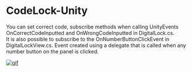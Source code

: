 # CodeLock-Unity

You can set correct code, subscribe methods when calling UnityEvents OnCorrectCodeInputted and OnWrongCodeInputted in DigitalLock.cs.<br />
It is also possible to subscribe to the OnNumberButtonClickEvent in DigitalLockView.cs. Event created using a delegate that is called when any number button on the panel is clicked.

<a href="https://ibb.co/h9wN4Qk" target='_blank' ><img src="https://i.ibb.co/yP7CZvD/Digital-Lock-Unity.gif" alt="gif" border="0"></a>

